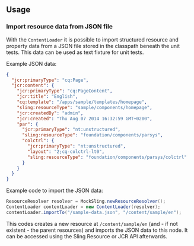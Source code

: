 ## Usage

### Import resource data from JSON file

With the `ContentLoader` it is possible to import structured resource and property data from a JSON file stored
in the classpath beneath the unit tests. This data can be used as text fixture for unit tests.

Example JSON data:

```json
{
  "jcr:primaryType": "cq:Page",
  "jcr:content": {
    "jcr:primaryType": "cq:PageContent",
    "jcr:title": "English",
    "cq:template": "/apps/sample/templates/homepage",
    "sling:resourceType": "sample/components/homepage",
    "jcr:createdBy": "admin",
    "jcr:created": "Thu Aug 07 2014 16:32:59 GMT+0200",
    "par": {
      "jcr:primaryType": "nt:unstructured",
      "sling:resourceType": "foundation/components/parsys",
      "colctrl": {
        "jcr:primaryType": "nt:unstructured",
        "layout": "2;cq-colctrl-lt0",
        "sling:resourceType": "foundation/components/parsys/colctrl"
      }
    }
  }
}
```

Example code to import the JSON data:

```java
ResourceResolver resolver = MockSling.newResourceResolver();
ContentLoader contentLoader = new ContentLoader(resolver);
contentLoader.importTo("/sample-data.json", "/content/sample/en");
```

This codes creates a new resource at `/content/sample/en` (and - if not existent - the parent resources) and
imports the JSON data to this node. It can be accessed using the Sling Resource or JCR API afterwards.
